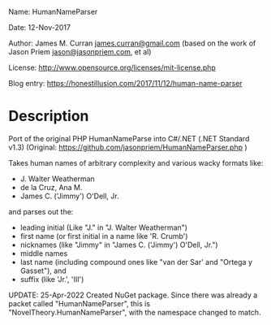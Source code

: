 Name:			HumanNameParser

Date:			12-Nov-2017

Author:		James M. Curran <james.curran@gmail.com> 
          (based on the work of Jason Priem <jason@jasonpriem.com>, et al)

License:		<http://www.opensource.org/licenses/mit-license.php>

Blog entry:  https://honestillusion.com/2017/11/12/human-name-parser


# Description
Port of the original PHP HumanNameParse into C#/.NET (.NET Standard v1.3)
(Original: https://github.com/jasonpriem/HumanNameParser.php )

Takes human names of arbitrary complexity and various wacky formats like:

* J. Walter Weatherman 
* de la Cruz, Ana M. 
* James C. ('Jimmy') O'Dell, Jr.

and parses out the:

* leading initial (Like "J." in "J. Walter Weatherman")
* first name (or first initial in a name like 'R. Crumb')
* nicknames (like "Jimmy" in "James C. ('Jimmy') O'Dell, Jr.")
* middle names
* last name (including compound ones like "van der Sar' and "Ortega y Gasset"), and
* suffix (like 'Jr.', 'III')


UPDATE: 
25-Apr-2022
     Created NuGet package.  Since there was already a packet called "HumanNameParser", this is "NovelTheory.HumanNameParser", with the namespace changed to match.
	
